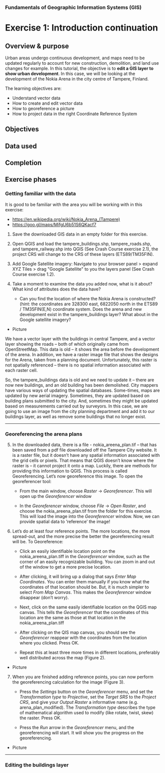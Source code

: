 ### Fundamentals of Geographic Information Systems (GIS)

# Exercise 1: Introduction continuation



## Overview & purpose
Urban areas undergo continuous development, and maps need to be updated regularly to account for new construction, demolition, and land use changes for example. In this tutorial, the objective is to **edit a GIS layer to show urban development**. In this case, we will be looking at the development of the Nokia Arena in the city centre of Tampere, Finland. 

The learning objectives are:
- Understand vector data
- How to create and edit vector data
- How to georeference a picture
- How to project data in the right Coordinate Reference System

## Objectives

## Data used

## Completion

## Exercise phases
### Getting familiar with the data
It is good to be familiar with the area you will be working with in this exercise:
- https://en.wikipedia.org/wiki/Nokia_Arena_(Tampere)
- https://goo.gl/maps/MifgU6b51S6QKacf7

1. Save the downloaded GIS data in an empty folder for this exercise.

2. Open QGIS and load the tampere_buildings.shp, tampere_roads.shp, and tampere_railway.shp into QGIS (See Crash Course exercise 2.1), the project CRS will change to the CRS of these layers (ETS89/TM35FIN).

3. Add Google Satellite imagery: Navigate to your browser panel > expand XYZ Tiles > drag "Google Satellite" to you the layers panel (See Crash Course exercise 1.2).

4. Take a moment to examine the data you added now, what is it about? What kind of attributes does the data have?
	- Can you find the location of where the Nokia Arena is constructed? (hint: the coordinates are 328300 east, 6822050 north in the ETS89 / TM35FIN(E,N) coordinate system. Does the arena and new development exist in the tampere_buildings layer? What about in the Google satellite imagery?

- Picture

We have a vector layer with the buildings in central Tampere, and a vector layer showing the roads – both of which originally came from OpenStreetMap. This data is old – it shows the area before the development of the arena. In addition, we have a raster image file that shows the designs for the Arena, taken from a planning document. Unfortunately, this raster is not spatially referenced – there is no spatial information associated with each raster cell.

So, the tampere_buildings data is old and we need to update it – there are now new buildings, and an old building has been demolished. City mappers have various ways of updating the spatial databases. Some-times, maps are updated by new aerial imagery. Sometimes, they are updated based on building plans submitted to the city. And, sometimes they might be updated based on measurements carried out by surveyors. In this case, we are going to use an image from the city planning department and add it to our buildings layer, as well as remove some buildings that no longer exist.

---

### Georeferencing the arena plans 

5. In the downloaded data, there is a file - nokia_areena_plan.tif – that has been saved from a pdf file downloaded off the Tampere City website. It is a raster file, but it doesn’t have any spatial information associated with the grid cells or pixels. That means that QGIS doesn’t know where the raster is – it cannot project it onto a map. Luckily, there are methods for providing this information to QGIS. This process is called Georeferencing. Let’s now georeference this image. To open the georeferencer tool:
	- From the main window, choose *Raster* -> *Georeferencer*. This will open up the *Georeferencer* window

	- In the *Georeferencer* window, choose *File* -> *Open Raster*, and choose the nokia_areena_plan.tif from the folder for this exercise. This will load the image into the *Georeferencer* window. Now, we can provide spatial data to ‘reference’ the image!

6. Let’s do at least four reference points. The more locations, the more spread-out, and the more precise the better the georeferencing result will be. To Georeference: 

	- Click an easily identifiable location point on the nokia_areena_plan.tiff in the *Georeferencer* window, such as the corner of an easily recognizable building. You can zoom in and out of the window to get a more precise location.
	
	- After clicking, it will bring up a dialog that says *Enter Map Coordinates*. You can enter them manually if you know what the coordinates of that location should be. But, it is much simpler to select *From Map Canvas*. This makes the *Georeferencer* window disappear (don’t worry).

	- Next, click on the same easily identifiable location on the QGIS map canvas. This tells the *Georeferencer* that the coordinates of this location are the same as those at that location in the nokia_areena_plan.tiff

	- After clicking on the QIS map canvas, you should see the *Georeferencer* reappear with the coordinates from the location where you clicked. Press OK.

	- Repeat this at least three more times in different locations, preferably well distributed across the map (Figure 2).

- Picture

7. When you are finished adding reference points, you can now perform the georeferencing calculation for the image (Figure 3).

	- Press the *Settings* button on the *Georeferencer* menu, and set the *Transformation type* to *Projective*, set the *Target SRS* to the *Project CRS*, and give your *Output Raster* a informative name (e.g. arena_plan_modified). The *Transformation type* describes the type of mathematical algorithm used to modify (like rotate, twist, skew) the raster. Press OK.

	- Press the *Run* arrow in the *Georeferencer* menu, and the georeferencing will start. It will show you the progress on the georeferencing.

- Picture

---

### Editing the buildings layer


<!--stackedit_data:
eyJkaXNjdXNzaW9ucyI6eyJXcmFjeFYwYVZSSlI0SUp5Ijp7In
N0YXJ0Ijo2NzMsImVuZCI6NjgzLCJ0ZXh0IjoiT2JqZWN0aXZl
cyJ9LCJBR0NsRE1hanRLVkZGZ0x6Ijp7InN0YXJ0Ijo2ODUsIm
VuZCI6Njk3LCJ0ZXh0IjoiIyMgRGF0YSB1c2VkIn0sIjB2TE9q
dlFUYVdYVHp2aUgiOnsic3RhcnQiOjY5OSwiZW5kIjo3MTIsIn
RleHQiOiIjIyBDb21wbGV0aW9uIn0sIlc4UDdRWWZXWHJ2T1JG
cmQiOnsic3RhcnQiOjE3OTcsImVuZCI6MTgwNCwidGV4dCI6Il
BpY3R1cmUifSwiaUU3TmdBeFhnMGN6N3JDeSI6eyJzdGFydCI6
NDk1NSwiZW5kIjo0OTYyLCJ0ZXh0IjoiUGljdHVyZSJ9LCJOZH
pwUWZOM3FmOVdVQ0k0Ijp7InN0YXJ0Ijo1NjAyLCJlbmQiOjU2
MTEsInRleHQiOiItIFBpY3R1cmUifSwicGxpQ3VQVkZqaEdTc3
ZuUyI6eyJzdGFydCI6NTEwNiwiZW5kIjo1MTE0LCJ0ZXh0Ijoi
U2V0dGluZ3MifX0sImNvbW1lbnRzIjp7Img3NjRtV0hiM0pZN3
UxTk0iOnsiZGlzY3Vzc2lvbklkIjoiV3JhY3hWMGFWUkpSNElK
eSIsInN1YiI6ImdoOjQwMzA0Nzg4IiwidGV4dCI6IkNvbWUgYm
FjayB0byB0aGlzIGFmdGVyIGZpbmlzaGluZyB0aGUgZXhlcmNp
c2UgcGhhc2UiLCJjcmVhdGVkIjoxNjg2MjAyMzAwMDkwfSwiQV
FpNnVQVElvVDJHOUM1UiI6eyJkaXNjdXNzaW9uSWQiOiJBR0Ns
RE1hanRLVkZGZ0x6Iiwic3ViIjoiZ2g6NDAzMDQ3ODgiLCJ0ZX
h0IjoiU2FtZSBhcyBhYm92ZSIsImNyZWF0ZWQiOjE2ODYyMDIz
MjE0MTB9LCJOOUE2NkcwaTJRUVVFRzZuIjp7ImRpc2N1c3Npb2
5JZCI6IjB2TE9qdlFUYVdYVHp2aUgiLCJzdWIiOiJnaDo0MDMw
NDc4OCIsInRleHQiOiJTYW1lIGFzIGFib3ZlIiwiY3JlYXRlZC
I6MTY4NjIwMjMyOTQ4Mn0sImpZVGhEc0tmV0xBcFRwVloiOnsi
ZGlzY3Vzc2lvbklkIjoiVzhQN1FZZldYcnZPUkZyZCIsInN1Yi
I6ImdoOjQwMzA0Nzg4IiwidGV4dCI6IkdpdGh1YiIsImNyZWF0
ZWQiOjE2ODYyMDQ3NTE3Nzd9LCJlc0FtZ3RwR1VaMVVGRmxNIj
p7ImRpc2N1c3Npb25JZCI6ImlFN05nQXhYZzBjejdyQ3kiLCJz
dWIiOiJnaDo0MDMwNDc4OCIsInRleHQiOiJHaXRodWIiLCJjcm
VhdGVkIjoxNjg2MjA0NzY1NTc5fSwidnBFekpqOXVieW1GTERj
cCI6eyJkaXNjdXNzaW9uSWQiOiJOZHpwUWZOM3FmOVdVQ0k0Ii
wic3ViIjoiZ2g6NDAzMDQ3ODgiLCJ0ZXh0IjoiR2l0aHViIiwi
Y3JlYXRlZCI6MTY4NjIwNDg1NjMzN30sIlhwQW5KSGFhMHA4VF
hoWE8iOnsiZGlzY3Vzc2lvbklkIjoicGxpQ3VQVkZqaEdTc3Zu
UyIsInN1YiI6ImdoOjQwMzA0Nzg4IiwidGV4dCI6IlBpY3R1cm
UiLCJjcmVhdGVkIjoxNjg2MjA0OTE2NzcwfX0sImhpc3Rvcnki
OlstMTc0MzQ4MTI0MCwtMTU5NTQ4NjU3Nl19
-->